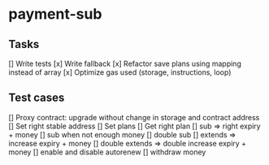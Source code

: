 # payment-sub
## Tasks
[] Write tests
[x] Write fallback
[x] Refactor save plans using mapping instead of array
[x] Optimize gas used (storage, instructions, loop)

## Test cases
[] Proxy contract: upgrade without change in storage and contract address
[] Set right stable address
[] Set plans
[] Get right plan
[] sub => right expiry + money
[] sub when not enough money
[] double sub
[] extends => increase expiry + money
[] double extends => double increase expiry + money
[] enable and disable autorenew
[] withdraw money
  